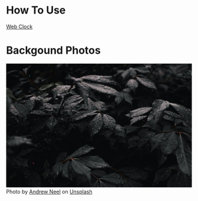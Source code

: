 # How To Use

<a href ="https://kate0223.github.io/webclock/">Web Clock</a>

# Backgound Photos
<img src ="https://github.com/kate0223/webclock/blob/main/background_img.jpg">
Photo by <a href="https://unsplash.com/@andrewtneel?utm_source=unsplash&utm_medium=referral&utm_content=creditCopyText">Andrew Neel</a> on <a href="https://unsplash.com/s/photos/dark-leaf?utm_source=unsplash&utm_medium=referral&utm_content=creditCopyText">Unsplash</a>
  

